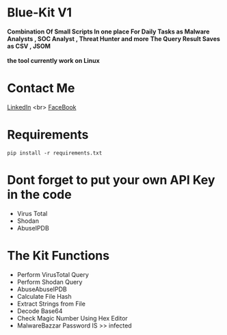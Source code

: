 # Blue-Kit V1
**Combination Of Small Scripts In one place For Daily Tasks as Malware Analysts , SOC Analyst , Threat Hunter and more**
**The Query Result Saves as CSV , JSOM**
<br>
<br>
**the tool currently work on Linux**

# Contact Me
[LinkedIn](https://www.example.com](https://www.linkedin.com/in/zyadelzyat/)https://www.linkedin.com/in/zyadelzyat/)
<br>
[FaceBook](https://www.facebook.com/zyadw3)


# Requirements
`pip install -r requirements.txt`

# Dont forget to put your own API Key in the code
- Virus Total
- Shodan
- AbuseIPDB

# The Kit Functions
- Perform VirusTotal Query
- Perform Shodan Query
- AbuseAbuseIPDB
- Calculate File Hash
- Extract Strings from File
- Decode Base64
- Check Magic Number Using Hex Editor
- MalwareBazzar Password IS >> infected
